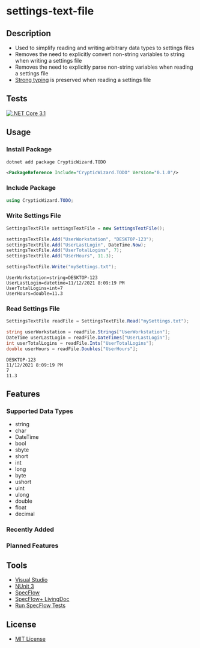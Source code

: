 # settings-text-file

## Description
* Used to simplify reading and writing arbitrary data types to settings files
* Removes the need to explicitly convert non-string variables to string when writing a settings file
* Removes the need to explicitly parse non-string variables when reading a settings file
* [Strong typing](https://docs.microsoft.com/en-us/dotnet/csharp/language-reference/builtin-types/built-in-types) is preserved when reading a settings file

## Tests
[![.NET Core 3.1](https://github.com/cryptic-wizard/settings-text-file/actions/workflows/dotnetcore.yml/badge.svg)](https://github.com/cryptic-wizard/settings-text-file/actions/workflows/dotnetcore.yml)

## Usage
### Install Package
```Text
dotnet add package CrypticWizard.TODO
```
```xml
<PackageReference Include="CrypticWizard.TODO" Version="0.1.0"/>
```
### Include Package
```C#
using CrypticWizard.TODO;
```

### Write Settings File
```C#
SettingsTextFile settingsTextFile = new SettingsTextFile();

settingsTextFile.Add("UserWorkstation", "DESKTOP-123");
settingsTextFile.Add("UserLastLogin", DateTime.Now);
settingsTextFile.Add("UserTotalLogins", 7);
settingsTextFile.Add("UserHours", 11.3);

settingsTextFile.Write("mySettings.txt");
```
```Text
UserWorkstation=string=DESKTOP-123
UserLastLogin=datetime=11/12/2021 8:09:19 PM
UserTotalLogins=int=7
UserHours=double=11.3
```

### Read Settings File
```C#
SettingsTextFile readFile = SettingsTextFile.Read("mySettings.txt");

string userWorkstation = readFile.Strings["UserWorkstation"];
DateTime userLastLogin = readFile.DateTimes["UserLastLogin"];
int userTotalLogins = readFile.Ints["UserTotalLogins"];
double userHours = readFile.Doubles["UserHours"];
```
```Text
DESKTOP-123
11/12/2021 8:09:19 PM
7
11.3
```

## Features
### Supported Data Types
* string
* char
* DateTime
* bool
* sbyte
* short
* int
* long
* byte
* ushort
* uint
* ulong
* double
* float
* decimal
### Recently Added
### Planned Features

## Tools
* [Visual Studio](https://visualstudio.microsoft.com/vs/)
* [NUnit 3](https://nunit.org/)
* [SpecFlow](https://specflow.org/tools/specflow/)
* [SpecFlow+ LivingDoc](https://specflow.org/tools/living-doc/)
* [Run SpecFlow Tests](https://github.com/marketplace/actions/run-specflow-tests)
## License
* [MIT License](https://github.com/cryptic-wizard/settings-file/blob/main/LICENSE.md)
